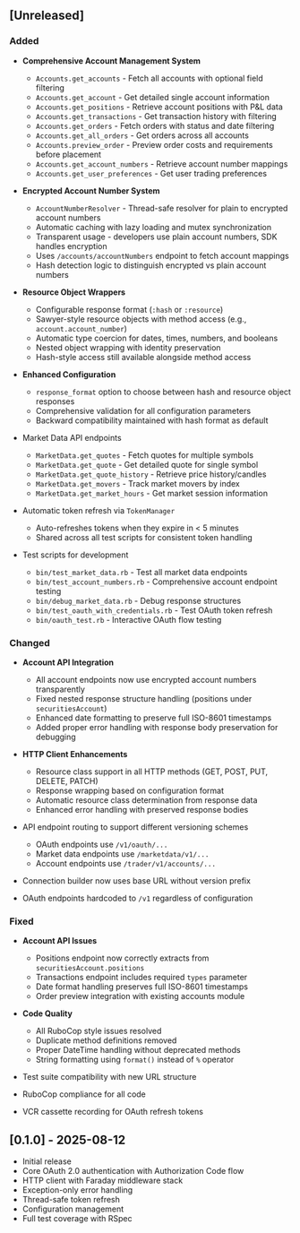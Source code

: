 ## [Unreleased]

### Added
- **Comprehensive Account Management System**
  - `Accounts.get_accounts` - Fetch all accounts with optional field filtering
  - `Accounts.get_account` - Get detailed single account information
  - `Accounts.get_positions` - Retrieve account positions with P&L data
  - `Accounts.get_transactions` - Get transaction history with filtering
  - `Accounts.get_orders` - Fetch orders with status and date filtering  
  - `Accounts.get_all_orders` - Get orders across all accounts
  - `Accounts.preview_order` - Preview order costs and requirements before placement
  - `Accounts.get_account_numbers` - Retrieve account number mappings
  - `Accounts.get_user_preferences` - Get user trading preferences

- **Encrypted Account Number System**
  - `AccountNumberResolver` - Thread-safe resolver for plain to encrypted account numbers
  - Automatic caching with lazy loading and mutex synchronization
  - Transparent usage - developers use plain account numbers, SDK handles encryption
  - Uses `/accounts/accountNumbers` endpoint to fetch account mappings
  - Hash detection logic to distinguish encrypted vs plain account numbers

- **Resource Object Wrappers**
  - Configurable response format (`:hash` or `:resource`)
  - Sawyer-style resource objects with method access (e.g., `account.account_number`)
  - Automatic type coercion for dates, times, numbers, and booleans
  - Nested object wrapping with identity preservation
  - Hash-style access still available alongside method access

- **Enhanced Configuration**
  - `response_format` option to choose between hash and resource object responses
  - Comprehensive validation for all configuration parameters
  - Backward compatibility maintained with hash format as default

- Market Data API endpoints
  - `MarketData.get_quotes` - Fetch quotes for multiple symbols
  - `MarketData.get_quote` - Get detailed quote for single symbol
  - `MarketData.get_quote_history` - Retrieve price history/candles
  - `MarketData.get_movers` - Track market movers by index
  - `MarketData.get_market_hours` - Get market session information
- Automatic token refresh via `TokenManager`
  - Auto-refreshes tokens when they expire in < 5 minutes
  - Shared across all test scripts for consistent token handling
- Test scripts for development
  - `bin/test_market_data.rb` - Test all market data endpoints
  - `bin/test_account_numbers.rb` - Comprehensive account endpoint testing
  - `bin/debug_market_data.rb` - Debug response structures
  - `bin/test_oauth_with_credentials.rb` - Test OAuth token refresh
  - `bin/oauth_test.rb` - Interactive OAuth flow testing

### Changed
- **Account API Integration**
  - All account endpoints now use encrypted account numbers transparently
  - Fixed nested response structure handling (positions under `securitiesAccount`)
  - Enhanced date formatting to preserve full ISO-8601 timestamps
  - Added proper error handling with response body preservation for debugging

- **HTTP Client Enhancements**
  - Resource class support in all HTTP methods (GET, POST, PUT, DELETE, PATCH)
  - Response wrapping based on configuration format
  - Automatic resource class determination from response data
  - Enhanced error handling with preserved response bodies

- API endpoint routing to support different versioning schemes
  - OAuth endpoints use `/v1/oauth/...`
  - Market data endpoints use `/marketdata/v1/...`
  - Account endpoints use `/trader/v1/accounts/...`
- Connection builder now uses base URL without version prefix
- OAuth endpoints hardcoded to `/v1` regardless of configuration

### Fixed
- **Account API Issues**
  - Positions endpoint now correctly extracts from `securitiesAccount.positions`
  - Transactions endpoint includes required `types` parameter
  - Date format handling preserves full ISO-8601 timestamps
  - Order preview integration with existing accounts module

- **Code Quality**
  - All RuboCop style issues resolved
  - Duplicate method definitions removed
  - Proper DateTime handling without deprecated methods
  - String formatting using `format()` instead of `%` operator

- Test suite compatibility with new URL structure
- RuboCop compliance for all code
- VCR cassette recording for OAuth refresh tokens

## [0.1.0] - 2025-08-12

- Initial release
- Core OAuth 2.0 authentication with Authorization Code flow
- HTTP client with Faraday middleware stack
- Exception-only error handling
- Thread-safe token refresh
- Configuration management
- Full test coverage with RSpec
